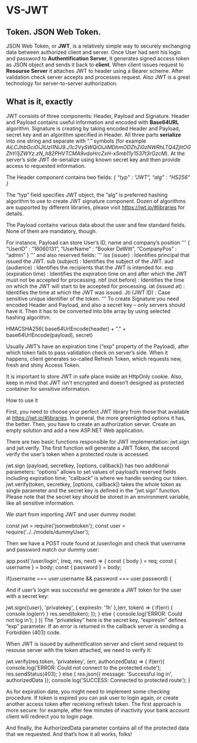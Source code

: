 # VS-JWT
## Token. JSON Web Token.

JSON Web Token, or **JWT**, is a relatively simple way to securely exchanging data between authorized client  and server. Once User had sent his login and password to **Authentification Server**, it generates signed access token as JSON object and sends it back to **client**. When client issues request to **Resourse Server** it attaches JWT to header using a Bearer scheme. After validation check server accepts and processes request. Also JWT is a great technology for server-to-server authorization.

## What is it, exactly

JWT consists of three components: Header, Payload and Signature. Header and Payload contains useful information and encoded with **Base64URL** algorithm. Signature is creating by taking encoded Header and Payload, secret key and an algorithm specified in Header. All three parts **serialize** into one string and separate with “.” symbols (for example *AiLCJhbGciOiJIUzI1NiJ9.J1c2VySWQiOiJiMDhmODZhZi0zNWRhLTQ4ZjItOGZhYi1jZWYz.zN_h82PHVTCMA9vdoHrcZxH-x5mb11y1537t3rGzcM*). At the server’s side JWT de-serialize using known secret key and then provide access to requested information.

The Header component contains two fields:
*{
	“typ” : “JWT”,
	“alg” : “HS256”
}*

The “typ” field specifies JWT object, the “alg” is preferred hashing algorithm to use to create JWT signature component. Dozen of algorithms are supported by different libraries, please visit https://jwt.io/#libraries for details.

The Payload contains various data about the user and few standard fields. None of them are mandatory, though.

For instance, Payload can store User’s ID, name and company’s position
'''
{
	“UserID” : “16060131”,
	“UserName” : “Booker DeWitt”,
	“CompanyPos” : “admin”
}
'''
and also reserved fields:
'''
iss (issuer) : Identifies principal that issued the JWT.
sub (subject) : Identifies the subject of the JWT.
aud (audience) : Identifies the recipients that the JWT is intended for.
exp (expiration time) : Identifies the expiration time on and after which the JWT must not be accepted for processing.
nbf (not before) : Identifies the time on which the JWT will start to be accepted for processing.
iat (issued at) : Identifies the time at which the JWT was issued.
Jti (JWT ID) : Case sensitive unique identifier of the token.
'''
To create Signature you need encoded Header and Payload, and also a secret key – only servers should have it. Then it has to be converted into bite array by using selected hashing algorithm.

HMACSHA256(
  base64UrlEncode(header) + "." +
  base64UrlEncode(payload),
  secret)

Usually JWT’s have an expiration time (“exp” property of the Payload), after which token fails to pass validation check on server’s side. When it happens, client generates so-called Refresh Token, which requests new, fresh and shiny Access Token.

It is important to store JWT in safe place inside an HttpOnly cookie. Also, keep in mind that JWT isn't encrypted and doesn’t designed as protected container for sensitive information.

How to use it

First, you need to choose your perfect JWT library from those that available at https://jwt.io/#libraries. In general, the more greenlighted options it has, the better. Then, you have to create an authorization server. Create an empty solution and add a new ASP.NET Web application.

There are two basic functions responsible for JWT implementation: jwt.sign and jwt.verify. The first function will generate a JWT Token, the second verify the user’s token when a protected route is accessed.

jwt.sign (payload, secretkey, [options, callback]) has two additional parameters: “options” allows to set values of payload’s reserved fields including expiration time; “callback” is where we handle sending our token. jwt.verify(token, secretkey, [options, callback]) takes the whole token as single parameter and the secret key is defined in the “jwt.sign” function. Please note that the secret key should be stored in an environment variable, like all sensitive information.

We start from importing JWT and user dummy model:

const jwt = require('jsonwebtoken');
const user = require('../../models/dummyUser');

Then we have a POST route found at /user/login and check that username and password match our dummy user:

app.post('/user/login', (req, res, next) => {
	const { body } = req;
	const { username } = body;
	const { password } = body;

if(username === user.username && password === user.password) {

And if user’s login was successful we generate a JWT token for the user with a secret key:

jwt.sign({user}, 'privatekey', { expiresIn: '1h' },(err, token) => {
	if(err) { console.log(err) }
		res.send(token);
	});
	} else {
	console.log('ERROR: Could not log in');
	}
})
The “privatekey” here is the secret key, “expiresIn” defines “exp” parameter. If an error is returned in the callback server is sending a Forbidden (403) code.

When JWT is issued by authentification server and client send request to resouse server with the token attached, we need to verify it:

jwt.verify(req.token, 'privatekey', (err, authorizedData) => {
	if(err){
		console.log('ERROR: Could not connect to the protected route');
		res.sendStatus(403);
	} else {
		res.json({
		message: 'Successful log in',
		authorizedData
	}); 
	console.log('SUCCESS: Connected to protected route');
	}

As for expiration date, you might need to implement some checking procedure. If token is expired you can ask user to login again, or create another access token after receiving refresh token. The first approach is more secure: for example, after few minutes of inactivity your bank account client will redirect you to login page.

And finally, the AuthorizedData parameter contains all of the protected data that we requested. And that’s how it all works, folks!
